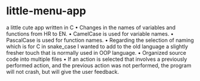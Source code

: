 # little-menu-app
a little cute app written in C
• Changes in the names of variables and functions from HR to EN.
• CamelCase is used for variable names.
• PascalCase is used for function names.
• Regarding the selection of naming which is for C in snake_case I wanted to add to the old language a slightly fresher touch that is normally used in OOP language.
• Organized source code into multiple files
• If an action is selected that involves a previously performed action, and the previous action was not performed, the program will not crash, but will give the user feedback.
